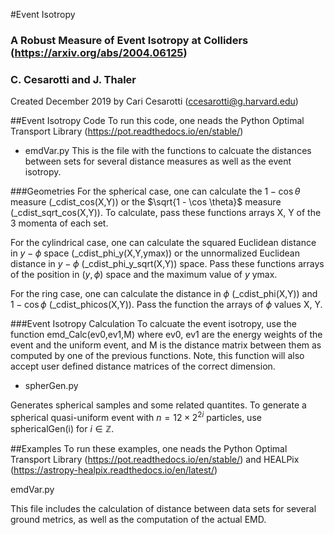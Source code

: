 #Event Isotropy
### A Robust Measure of Event Isotropy at Colliders (https://arxiv.org/abs/2004.06125)
### C. Cesarotti and J. Thaler
Created December 2019 by Cari Cesarotti (ccesarotti@g.harvard.edu)

##Event Isotropy Code
To run this code, one neads the Python Optimal Transport Library (https://pot.readthedocs.io/en/stable/)

 - emdVar.py
This is the file with the functions to calcuate the distances between sets for several distance measures as well as the event isotropy. 

###Geometries
For the spherical case, one can calculate the $1-\cos\theta$ measure (_cdist_cos(X,Y)) or the $\sqrt{1 - \cos \theta}$ measure (_cdist_sqrt_cos(X,Y)). To calculate, pass these functions arrays X, Y of the 3 momenta of each set. 

For the cylindrical case, one can calculate the squared Euclidean distance in $y-\phi$ space (_cdist_phi_y(X,Y,ymax)) or the unnormalized Euclidean distance in $y-\phi$ (_cdist_phi_y_sqrt(X,Y)) space. Pass these functions arrays of the position in ($y, \phi$) space and the maximum value of $y$ ymax. 

For the ring case, one can calculate the distance in $\phi$ (_cdist_phi(X,Y)) and $1-\cos\phi$ (_cdist_phicos(X,Y)). Pass the function the arrays of $\phi$ values X, Y.

###Event Isotropy Calculation
To calcuate the event isotropy, use the function emd_Calc(ev0,ev1,M) where ev0, ev1 are the energy weights of the event and the uniform event, and M is the distance matrix between them as computed by one of the previous functions. 
Note, this function will also accept user defined distance matrices of the correct dimension.

- spherGen.py

Generates spherical samples and some related quantites. To generate a spherical quasi-uniform event with $n = 12 \times 2^{2i}$ particles, use sphericalGen(i) for $i\in\mathbb{Z}$.
 

##Examples
To run these examples, one neads the Python Optimal Transport Library (https://pot.readthedocs.io/en/stable/) and HEALPix (https://astropy-healpix.readthedocs.io/en/latest/)

emdVar.py

This file includes the calculation of distance between data sets for several ground metrics, as well as the computation of the actual EMD. 



